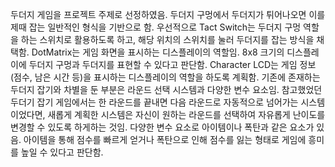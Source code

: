 두더지 게임을 프로젝트 주제로 선정하였음. 두더지 구멍에서 두더지가 튀어나오면 이를 제때 잡는 일반적인 형식을 기반으로 함. 우선적으로 Tact Switch는 두더지 구멍 역할을 하는 스위치로 활용하도록 하고, 해당 위치의 스위치를 눌러 두더지를 잡는 방식을 채택함. DotMatrix는 게임 화면을 표시하는 디스플레이의 역할임. 8x8 크기의 디스플레이에 두더지 구멍과 두더지를 표현할 수 있다고 판단함. Character LCD는 게임 정보(점수, 남은 시간 등)을 표시하는 디스플레이의 역할을 하도록 계획함. 
기존에 존재하는 두더지 잡기와 차별을 둔 부분은 라운드 선택 시스템과 다양한 변수 요소임. 참고했었던 두더기 잡기 게임에서는 한 라운드를 끝내면 다음 라운드로 자동적으로 넘어가는 시스템이었다면, 새롭게 계획한 시스템은 자신이 원하는 라운드를 선택하여 자유롭게 난이도를 변경할 수 있도록 하게하는 것임. 다양한 변수 요소로 아이템이나 폭탄과 같은 요소가 있음. 아이템을 통해 점수를 빠르게 얻거나 폭탄으로 인해 점수를 잃는 형태로 게임에 흥미를 높일 수 있다고 판단함.
